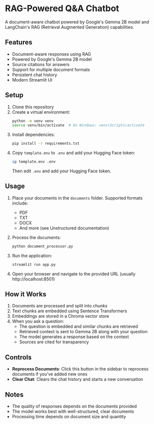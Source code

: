 # RAG-Powered Q&A Chatbot

A document-aware chatbot powered by Google's Gemma 2B model and LangChain's RAG (Retrieval Augmented Generation) capabilities.

## Features

- Document-aware responses using RAG
- Powered by Google's Gemma 2B model
- Source citations for answers
- Support for multiple document formats
- Persistent chat history
- Modern Streamlit UI

## Setup

1. Clone this repository
2. Create a virtual environment:
   ```bash
   python -m venv venv
   source venv/bin/activate  # On Windows: venv\Scripts\activate
   ```
3. Install dependencies:
   ```bash
   pip install -r requirements.txt
   ```
4. Copy `template.env` to `.env` and add your Hugging Face token:
   ```bash
   cp template.env .env
   ```
   Then edit `.env` and add your Hugging Face token.

## Usage

1. Place your documents in the `documents` folder. Supported formats include:
   - PDF
   - TXT
   - DOCX
   - And more (see Unstructured documentation)

2. Process the documents:
   ```bash
   python document_processor.py
   ```

3. Run the application:
   ```bash
   streamlit run app.py
   ```

4. Open your browser and navigate to the provided URL (usually http://localhost:8501)

## How it Works

1. Documents are processed and split into chunks
2. Text chunks are embedded using Sentence Transformers
3. Embeddings are stored in a Chroma vector store
4. When you ask a question:
   - The question is embedded and similar chunks are retrieved
   - Retrieved context is sent to Gemma 2B along with your question
   - The model generates a response based on the context
   - Sources are cited for transparency

## Controls

- **Reprocess Documents**: Click this button in the sidebar to reprocess documents if you've added new ones
- **Clear Chat**: Clears the chat history and starts a new conversation

## Notes

- The quality of responses depends on the documents provided
- The model works best with well-structured, clear documents
- Processing time depends on document size and quantity 